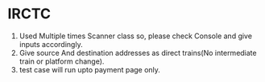 # IRCTC
1. Used Multiple times Scanner class so,  please check Console and give inputs accordingly.
2. Give  source And  destination addresses as direct trains(No intermediate train or platform change).
3. test case will run upto payment page only.
